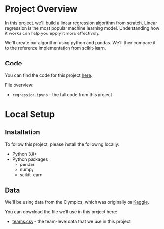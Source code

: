 # Project Overview

In this project, we'll build a linear regression algorithm from scratch.  Linear regression is the most popular machine learning model.  Understanding how it works can help you apply it more effectively.

We'll create our algorithm using python and pandas.  We'll then compare it to the reference implementation from scikit-learn.

## Code

You can find the code for this project [here](https://github.com/dataquestio/project-walkthroughs/tree/master/linear_regression).

File overview:

* `regression.ipynb` - the full code from this project

# Local Setup

## Installation

To follow this project, please install the following locally:

* Python 3.8+
* Python packages
    * pandas
    * numpy
    * scikit-learn


## Data

We'll be using data from the Olympics, which was originally on [Kaggle](https://www.kaggle.com/datasets/heesoo37/120-years-of-olympic-history-athletes-and-results).

You can download the file we'll use in this project here:

* [teams.csv](https://drive.google.com/uc?export=download&id=1ZyZz9m8zoNX8wd8mQA8-sl5_GX8S6LK0) - the team-level data that we use in this project.